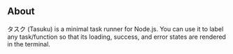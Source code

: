 ## About

タスク (Tasuku) is a minimal task runner for Node.js. You can use it to label any task/function so that its loading, success, and error states are rendered in the terminal.
